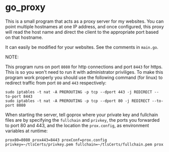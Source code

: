 # go_proxy

This is a small program that acts as a proxy server for my websites. You can 
point multiple hostnames at one IP address, and once configured, this proxy 
will read the host name and direct the client to the appropriate port based on 
that hostname. 

It can easily be modified for your websites. See the comments in `main.go`. 

NOTE:

This program runs on port `8080` for http connections and port `8443` for https.
This is so you won't need to run it with administrator priviliges. To make this
program work properly you should use the following command (for linux) to 
redirect traffic from port `80` and `443` respectively:

    sudo iptables -t nat -A PREROUTING -p tcp --dport 443 -j REDIRECT --to-port 8443
    sudo iptables -t nat -A PREROUTING -p tcp --dport 80 -j REDIRECT --to-port 8080

When starting the server, tell goprox where your private key and fullchain 
files are by specifying the `fullchain` and `privkey`, the ports you forwarded 
to port 80 and 443, and the location the `prox.config`, as environment variables 
at runtime:

    prox80=8080 prox443=8443 proxConf=prox.config privkey=~/tlsCerts/privkey.pem fullchain=~/tlsCerts/fullchain.pem prox
